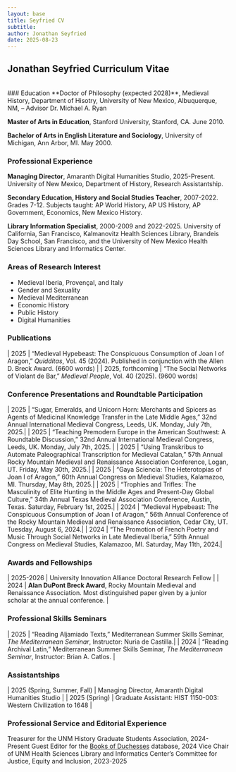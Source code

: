 ```yaml
---
layout: base
title: Seyfried CV
subtitle: 
author: Jonathan Seyfried
date: 2025-08-23
---
```


## Jonathan Seyfried Curriculum Vitae
<br style="clear: both">
### Education
**Doctor of Philosophy (expected 2028)**, Medieval History, Department of Hisotry, University of New Mexico, Albuquerque, NM, – Advisor Dr. Michael A. Ryan

**Master of Arts in Education**, Stanford University, Stanford, CA. June 2010.

**Bachelor of Arts in English Literature and Sociology**, University of Michigan, Ann Arbor, MI. May 2000.


### Professional Experience
**Managing Director**, Amaranth Digital Humanities Studio, 2025-Present. University of New Mexico, Department of History, Research Assistantship.

**Secondary Education, History and Social Studies Teacher**, 2007-2022. Grades 7-12. Subjects taught: AP World History, AP US History, AP Government, Economics, New Mexico History.

**Library Information Specialist**, 2000-2009 and 2022-2025. University of California, San Francisco, Kalmanovitz Health Sciences Library, Brandeis Day School, San Francisco, and the University of New Mexico Health Sciences Library and Informatics Center.

### Areas of Research Interest
- Medieval Iberia, Provençal, and Italy
- Gender and Sexuality
- Medieval Mediterranean
- Economic History
- Public History
- Digital Humanities

### Publications

| 2025 | “Medieval Hypebeast: The Conspicuous Consumption of Joan I of Aragon,” *Quidditas*, Vol. 45 (2024). Published in conjunction with the Allen D. Breck Award. (6600 words) |
| 2025, forthcoming | “The Social Networks of Violant de Bar,” *Medieval People*, Vol. 40 (2025). (9600 words)

### Conference Presentations and Roundtable Participation

| 2025 | “Sugar, Emeralds, and Unicorn Horn: Merchants and Spicers as Agents of Medicinal Knowledge Transfer in the Late Middle Ages,” 32nd Annual International Medieval Congress, Leeds, UK. Monday, July 7th, 2025.|
| 2025 | “Teaching Premodern Europe in the American Southwest: A Roundtable Discussion,” 32nd Annual International Medieval Congress, Leeds, UK. Monday, July 7th, 2025. |
| 2025 | “Using Transkribus to Automate Paleographical Transcription for Medieval Catalan,” 57th Annual Rocky Mountain Medieval and Renaissance Association Conference, Logan, UT. Friday, May 30th, 2025.|
| 2025 | “Gaya Sciencia: The Heterotopias of Joan I of Aragon,” 60th Annual Congress on Medieval Studies, Kalamazoo, MI. Thursday, May 8th, 2025.|
| 2025 | “Trophies and Trifles: The Masculinity of Elite Hunting in the Middle Ages and Present-Day Global Culture,” 34th Annual Texas Medieval Association Conference, Austin, Texas. Saturday, February 1st, 2025.|
| 2024 | “Medieval Hypebeast: The Conspicuous Consumption of Joan I of Aragon,” 56th Annual Conference of the Rocky Mountain Medieval and Renaissance Association, Cedar City, UT. Tuesday, August 6, 2024.|
| 2024 | “The Promotion of French Poetry and Music Through Social Networks in Late Medieval Iberia,” 59th Annual Congress on Medieval Studies, Kalamazoo, MI. Saturday, May 11th, 2024.|

### Awards and Fellowships
| 2025-2026 | University Innovation Alliance Doctoral Research Fellow |
| 2024 | **Alan DuPont Breck Award**, Rocky Mountain Medieval and Renaissance Association. Most distinguished paper given by a junior scholar at the annual conference. |

### Professional Skills Seminars
| 2025 | “Reading Aljamiado Texts,” Mediterranean Summer Skills Seminar, *The Mediterranean Seminar*, Instructor: Nuria de Castilla.|
| 2024 | “Reading Archival Latin,” Mediterranean Summer Skills Seminar, *The Mediterranean Seminar*, Instructor: Brian A. Catlos. |

### Assistantships
| 2025 (Spring, Summer, Fall) | Managing Director, Amaranth Digital Humanities Studio |
| 2025 (Spring) | Graduate Assistant: HIST 1150-003: Western Civilization to 1648 |

### Professional Service and Editorial Experience
Treasurer for the UNM History Graduate Students Association, 2024-Present
Guest Editor for the [Books of Duchesses](https://booksofduchesses.com) database, 2024
Vice Chair of UNM Health Sciences Library and Informatics Center’s Committee for Justice, Equity and Inclusion, 2023-2025

